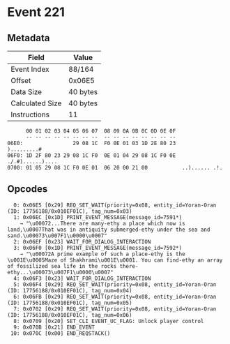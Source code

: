 # Event 221

## Metadata

| Field           | Value    |
|-----------------|----------|
| Event Index     | 88/164   |
| Offset          | 0x06E5   |
| Data Size       | 40 bytes |
| Calculated Size | 40 bytes |
| Instructions    | 11       |

```
      00 01 02 03 04 05 06 07  08 09 0A 0B 0C 0D 0E 0F
      -- -- -- -- -- -- -- --  -- -- -- -- -- -- -- --
06E0:                29 08 1C  F0 0E 01 03 1D 2E 80 23       ).........#
06F0: 1D 2F 80 23 29 08 1C F0  0E 01 04 29 08 1C F0 0E  ./.#)......)....
0700: 01 05 29 08 1C F0 0E 01  06 20 00 21 00           ..)...... .!.   
```

## Opcodes

```
  0: 0x06E5 [0x29] REQ_SET_WAIT(priority=0x08, entity_id=Yoran-Oran (ID: 17756188/0x010EF01C), tag_num=0x03)
  1: 0x06EC [0x1D] PRINT_EVENT_MESSAGE(message_id=7591*)
    → "\u00072...There are many-ethy a place which now is land,\u0007That was in antiquity submerged-ethy under the sea and sand.\u00073\u007F1\u0000\u0007"
  2: 0x06EF [0x23] WAIT_FOR_DIALOG_INTERACTION
  3: 0x06F0 [0x1D] PRINT_EVENT_MESSAGE(message_id=7592*)
    → "\u00072A prime example of such a place-ethy is the \u001E\u0005Maze of Shakhrami\u001E\u0001. You can find-ethy an array of fossilized sea life in the rocks there-ethy...\u00073\u007F1\u0000\u0007"
  4: 0x06F3 [0x23] WAIT_FOR_DIALOG_INTERACTION
  5: 0x06F4 [0x29] REQ_SET_WAIT(priority=0x08, entity_id=Yoran-Oran (ID: 17756188/0x010EF01C), tag_num=0x04)
  6: 0x06FB [0x29] REQ_SET_WAIT(priority=0x08, entity_id=Yoran-Oran (ID: 17756188/0x010EF01C), tag_num=0x05)
  7: 0x0702 [0x29] REQ_SET_WAIT(priority=0x08, entity_id=Yoran-Oran (ID: 17756188/0x010EF01C), tag_num=0x06)
  8: 0x0709 [0x20] SET_CLI_EVENT_UC_FLAG: Unlock player control
  9: 0x070B [0x21] END_EVENT
 10: 0x070C [0x00] END_REQSTACK()
```
